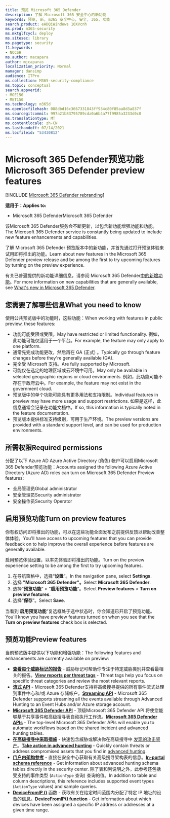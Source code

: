 ```yaml
---
title: 预览 Microsoft 365 Defender
description: 了解 Microsoft 365 安全中心的新功能
keywords: 预览, 新, m365 安全中心, 安全, 365, 功能
search.product: eADQiWindows 10XVcnh
ms.prod: m365-security
ms.mktglfcycl: deploy
ms.sitesec: library
ms.pagetype: security
f1.keywords:
- NOCSH
ms.author: macapara
author: mjcaparas
localization_priority: Normal
manager: dansimp
audience: ITPro
ms.collection: M365-security-compliance
ms.topic: conceptual
search.appverid:
- MOE150
- MET150
ms.technology: m365d
ms.openlocfilehash: 088dbd16c3667331843ff934c80f85aa8d3a837f
ms.sourcegitcommit: 997a21b83795789cda0a6b4a77f9985a3233d0c0
ms.translationtype: MT
ms.contentlocale: zh-CN
ms.lasthandoff: 07/14/2021
ms.locfileid: "53430812"
---
```

# <a name="microsoft-365-defender-preview-features"></a><span data-ttu-id="00cda-104">Microsoft 365 Defender预览功能</span><span class="sxs-lookup"><span data-stu-id="00cda-104">Microsoft 365 Defender preview features</span></span>

[!INCLUDE [Microsoft 365 Defender rebranding](../includes/microsoft-defender.md)]

<span data-ttu-id="00cda-105">**适用于：**</span><span class="sxs-lookup"><span data-stu-id="00cda-105">**Applies to:**</span></span>
- <span data-ttu-id="00cda-106">Microsoft 365 Defender</span><span class="sxs-lookup"><span data-stu-id="00cda-106">Microsoft 365 Defender</span></span>

<span data-ttu-id="00cda-107">该Microsoft 365 Defender服务会不断更新，以包含新功能增强功能和功能。</span><span class="sxs-lookup"><span data-stu-id="00cda-107">The Microsoft 365 Defender service is constantly being updated to include new feature enhancements and capabilities.</span></span>

<span data-ttu-id="00cda-108">了解 Microsoft 365 Defender 预览版本中的新功能，并首先通过打开预览体验来试用即将推出的功能。</span><span class="sxs-lookup"><span data-stu-id="00cda-108">Learn about new features in the Microsoft 365 Defender preview release and be among the first to try upcoming features by turning on the preview experience.</span></span>

<span data-ttu-id="00cda-109">有关已普遍提供的新功能详细信息，请参阅 Microsoft 365 Defender[中的新增功能](whats-new.md)。</span><span class="sxs-lookup"><span data-stu-id="00cda-109">For more information on new capabilities that are generally available, see [What's new in Microsoft 365 Defender](whats-new.md).</span></span>

 ## <a name="what-you-need-to-know"></a><span data-ttu-id="00cda-110">您需要了解哪些信息</span><span class="sxs-lookup"><span data-stu-id="00cda-110">What you need to know</span></span>

<span data-ttu-id="00cda-111">使用公共预览版中的功能时，这些功能：</span><span class="sxs-lookup"><span data-stu-id="00cda-111">When working with features in public preview, these features:</span></span>

- <span data-ttu-id="00cda-112">功能可能受限或受限。</span><span class="sxs-lookup"><span data-stu-id="00cda-112">May have restricted or limited functionality.</span></span> <span data-ttu-id="00cda-113">例如，此功能可能仅适用于一个平台。</span><span class="sxs-lookup"><span data-stu-id="00cda-113">For example, the feature may only apply to one platform.</span></span>
- <span data-ttu-id="00cda-114">通常先完成功能更改，然后再在 GA (正式) 。</span><span class="sxs-lookup"><span data-stu-id="00cda-114">Typically go through feature changes before they're generally available (GA).</span></span>
- <span data-ttu-id="00cda-115">完全受 Microsoft 支持。</span><span class="sxs-lookup"><span data-stu-id="00cda-115">Are fully supported by Microsoft.</span></span>
- <span data-ttu-id="00cda-116">可能仅在选定的地理区域或云环境中可用。</span><span class="sxs-lookup"><span data-stu-id="00cda-116">May only be available in selected geographic regions or cloud environments.</span></span> <span data-ttu-id="00cda-117">例如，此功能可能不存在于政府云中。</span><span class="sxs-lookup"><span data-stu-id="00cda-117">For example, the feature may not exist in the government cloud.</span></span>
- <span data-ttu-id="00cda-118">预览版中的单个功能可能具有更多用法和支持限制。</span><span class="sxs-lookup"><span data-stu-id="00cda-118">Individual features in preview may have more usage and support restrictions.</span></span> <span data-ttu-id="00cda-119">如果是这样，此信息通常会记录在功能文档中。</span><span class="sxs-lookup"><span data-stu-id="00cda-119">If so, this information is typically noted in the feature documentation.</span></span>
- <span data-ttu-id="00cda-120">预览版本提供标准支持级别，可用于生产环境。</span><span class="sxs-lookup"><span data-stu-id="00cda-120">The preview versions are provided with a standard support level, and can be used for production environments.</span></span> 



## <a name="required-permissions"></a><span data-ttu-id="00cda-121">所需权限</span><span class="sxs-lookup"><span data-stu-id="00cda-121">Required permissions</span></span>

<span data-ttu-id="00cda-122">分配了以下 Azure AD Azure Active Directory (角色) 帐户可以启用Microsoft 365 Defender预览功能：</span><span class="sxs-lookup"><span data-stu-id="00cda-122">Accounts assigned the following Azure Active Directory (Azure AD) roles can turn on Microsoft 365 Defender Preview features:</span></span>

- <span data-ttu-id="00cda-123">全局管理员</span><span class="sxs-lookup"><span data-stu-id="00cda-123">Global administrator</span></span>
- <span data-ttu-id="00cda-124">安全管理员</span><span class="sxs-lookup"><span data-stu-id="00cda-124">Security administrator</span></span>
- <span data-ttu-id="00cda-125">安全操作员</span><span class="sxs-lookup"><span data-stu-id="00cda-125">Security Operator</span></span>

## <a name="turn-on-preview-features"></a><span data-ttu-id="00cda-126">启用预览功能</span><span class="sxs-lookup"><span data-stu-id="00cda-126">Turn on preview features</span></span>

<span data-ttu-id="00cda-127">你有权访问即将推出的功能，可以在这些功能全面发布之前提供反馈以帮助改善整体体验。</span><span class="sxs-lookup"><span data-stu-id="00cda-127">You'll have access to upcoming features that you can provide feedback on to help improve the overall experience before features are generally available.</span></span>

<span data-ttu-id="00cda-128">启用预览体验设置，以率先体验即将推出的功能。</span><span class="sxs-lookup"><span data-stu-id="00cda-128">Turn on the preview experience setting to be among the first to try upcoming features.</span></span>

1. <span data-ttu-id="00cda-129">在导航窗格中，选择“**设置**”。</span><span class="sxs-lookup"><span data-stu-id="00cda-129">In the navigation pane, select **Settings**.</span></span>
2. <span data-ttu-id="00cda-130">选择 **"Microsoft 365 Defender"。**</span><span class="sxs-lookup"><span data-stu-id="00cda-130">Select **Microsoft 365 Defender**.</span></span>
3. <span data-ttu-id="00cda-131">选择“**预览功能**” > “**启用预览功能**”。</span><span class="sxs-lookup"><span data-stu-id="00cda-131">Select **Preview features** > **Turn on preview features**.</span></span> 
4. <span data-ttu-id="00cda-132">选择“**保存**”。</span><span class="sxs-lookup"><span data-stu-id="00cda-132">Select **Save**.</span></span>

<span data-ttu-id="00cda-133">当看到 **启用预览功能**”复选框处于选中状态时，你会知道已开启了预览功能。</span><span class="sxs-lookup"><span data-stu-id="00cda-133">You'll know you have preview features turned on when you see that the **Turn on preview features** check box is selected.</span></span> 

## <a name="preview-features"></a><span data-ttu-id="00cda-134">预览功能</span><span class="sxs-lookup"><span data-stu-id="00cda-134">Preview features</span></span>

<span data-ttu-id="00cda-135">当前预览版中提供以下功能和增强功能：</span><span class="sxs-lookup"><span data-stu-id="00cda-135">The following features and enhancements are currently available on preview:</span></span>

- <span data-ttu-id="00cda-136">**[查看每个威胁标记的报告](threat-analytics.md#view-reports-per-threat-tags)** - 威胁标记可帮助你专注于特定威胁类别并查看最相关的报告。</span><span class="sxs-lookup"><span data-stu-id="00cda-136">**[View reports per threat tags](threat-analytics.md#view-reports-per-threat-tags)** - Threat tags help you focus on specific threat categories and review the most relevant reports.</span></span>
- <span data-ttu-id="00cda-137">**[流式 API](../defender-endpoint/raw-data-export.md)** - Microsoft 365 Defender支持将高级搜寻提供的所有事件流式处理到事件中心和/或 Azure 存储帐户。</span><span class="sxs-lookup"><span data-stu-id="00cda-137">**[Streaming API](../defender-endpoint/raw-data-export.md)** - Microsoft 365 Defender supports streaming all the events available through Advanced Hunting to an Event Hubs and/or Azure storage account.</span></span>
- <span data-ttu-id="00cda-138">**[Microsoft 365 Defender API](api-overview.md)** - 顶级Microsoft 365 Defender API 将使您能够基于共享事件和高级搜寻表自动执行工作流。</span><span class="sxs-lookup"><span data-stu-id="00cda-138">**[Microsoft 365 Defender APIs](api-overview.md)** - The top-level Microsoft 365 Defender APIs will enable you to automate workflows based on the shared incident and advanced hunting tables.</span></span> 
- <span data-ttu-id="00cda-139">**[在高级搜寻中采取措施](advanced-hunting-take-action.md)** - 快速包含威胁或解决你在高级搜寻中 [发现的攻击资产](advanced-hunting-overview.md)。</span><span class="sxs-lookup"><span data-stu-id="00cda-139">**[Take action in advanced hunting](advanced-hunting-take-action.md)** - Quickly contain threats or address compromised assets that you find in [advanced hunting](advanced-hunting-overview.md).</span></span>
- <span data-ttu-id="00cda-140">**[门户内架构参考](advanced-hunting-schema-tables.md#get-schema-information-in-the-security-center)** - 直接在安全中心获取有关高级搜寻架构表的信息。</span><span class="sxs-lookup"><span data-stu-id="00cda-140">**[In-portal schema reference](advanced-hunting-schema-tables.md#get-schema-information-in-the-security-center)** - Get information about advanced hunting schema tables directly in the security center.</span></span> <span data-ttu-id="00cda-141">除了表和列说明之外，此参考还包括受支持的事件类型 (`ActionType` 查询) 查询的值。</span><span class="sxs-lookup"><span data-stu-id="00cda-141">In addition to table and column descriptions, this reference includes supported event types (`ActionType` values) and sample queries.</span></span>
- <span data-ttu-id="00cda-142">**[DeviceFromIP ()](advanced-hunting-devicefromip-function.md)** 函数 - 获取有关在给定时间范围内分配了特定 IP 地址的设备的信息。</span><span class="sxs-lookup"><span data-stu-id="00cda-142">**[DeviceFromIP() function](advanced-hunting-devicefromip-function.md)** - Get information about which devices have been assigned a specific IP address or addresses at a given time range.</span></span>
